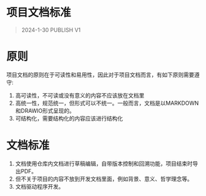 # 项目文档标准

> 2024-1-30
> PUBLISH
> V1

# 原则
项目文档的原则在于可读性和易用性，因此对于项目文档而言，有如下原则需要遵守:
1. 高可读性，不可读或没有意义的内容不应该放在文档里
2. 高统一性，规范统一，但形式可以不统一。一般而言，文档是以MARKDOWN和DRAWIO形式呈现的。
3. 可结构化，需要结构化的内容应该进行结构化

# 文档标准
1. 文档使用仓库内文档进行草稿编辑，自带版本控制和回溯功能，项目结束时导出PDF。
2. 但不关于项目的内容不放到开发文档里面，例如背景、意义、哲学理念等。
3. 文档驱动程序开发。

